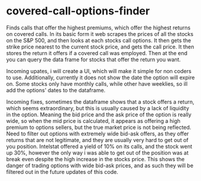 # covered-call-options-finder
Finds calls that offer the highest premiums, which offer the highest returns on covered calls. In its basic form it web scrapes the prices of all the stocks on the S&P 500, and then looks at each stocks call options. It then gets the strike price nearest to the current stock price, and gets the call price. It then stores the return it offers if a covered call was employed. Then at the end you can query the data frame for stocks that offer the return you want. 

Incoming upates, i will create a UI, which will make it simple for non coders to use. Additionally, currently it does not show the date the option will expire on. Some stocks only have monthly calls, while other have weeklies, so ill add the options' dates to the dataframe. 

Incoming fixes, sometimes the dataframe shows that a stock offers a return, which seems extraordinary, but this is usually caused by a lack of liquidity in the option. Meaning the bid price and the ask price of the option is really wide, so when the mid price is calculated, it appears as offering a high premium to options sellers, but the true market price is not being reflected. Need to filter out options with extremely wide bid-ask offers, as they offer returns that are not legitimate, and  they are usually very hard to get out of you position. Intelstat offered a yield of 10% on its calls, and the stock went up 30%, however the only way i was able to get out of the position was at break even despite the high increase in the stocks price. This shows the danger of trading options with wide bid-ask prices, and as such they will be filtered out in the future updates of this code. 

